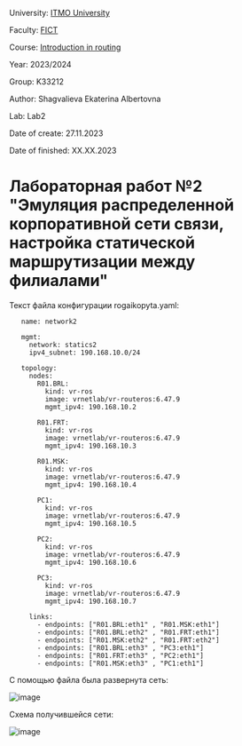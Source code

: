University: [ITMO University](https://itmo.ru/ru/)

Faculty: [FICT](https://fict.itmo.ru)

Course: [Introduction in routing](https://github.com/itmo-ict-faculty/introduction-in-routing)

Year: 2023/2024

Group: K33212

Author: Shagvalieva Ekaterina Albertovna

Lab: Lab2

Date of create: 27.11.2023

Date of finished: XX.XX.2023

# Лабораторная работ №2 "Эмуляция распределенной корпоративной сети связи, настройка статической маршрутизации между филиалами"

Текст файла конфигурации rogaikopyta.yaml:

```
   name: network2

   mgmt:
     network: statics2
     ipv4_subnet: 190.168.10.0/24

   topology:
     nodes:
       R01.BRL:
         kind: vr-ros
         image: vrnetlab/vr-routeros:6.47.9
         mgmt_ipv4: 190.168.10.2

       R01.FRT:
         kind: vr-ros
         image: vrnetlab/vr-routeros:6.47.9
         mgmt_ipv4: 190.168.10.3

       R01.MSK:
         kind: vr-ros
         image: vrnetlab/vr-routeros:6.47.9
         mgmt_ipv4: 190.168.10.4

       PC1:
         kind: vr-ros
         image: vrnetlab/vr-routeros:6.47.9
         mgmt_ipv4: 190.168.10.5

       PC2:
         kind: vr-ros
         image: vrnetlab/vr-routeros:6.47.9
         mgmt_ipv4: 190.168.10.6

       PC3:
         kind: vr-ros
         image: vrnetlab/vr-routeros:6.47.9
         mgmt_ipv4: 190.168.10.7

     links:
       - endpoints: ["R01.BRL:eth1" , "R01.MSK:eth1"]
       - endpoints: ["R01.BRL:eth2" , "R01.FRT:eth1"]
       - endpoints: ["R01.MSK:eth2" , "R01.FRT:eth2"]
       - endpoints: ["R01.BRL:eth3" , "PC3:eth1"]
       - endpoints: ["R01.FRT:eth3" , "PC2:eth1"]
       - endpoints: ["R01.MSK:eth3" , "PC1:eth1"]
```

С помощью файла была развернута сеть:

![image](https://github.com/disnexide/2023_2024-introduction_in_routing-k33212-shagvalieva_e_a/assets/90693992/b4b55471-01e6-4b5b-8e89-1ad92e81b83e)

Схема получившейся сети:

![image](https://github.com/disnexide/2023_2024-introduction_in_routing-k33212-shagvalieva_e_a/assets/90693992/289842b5-e8f8-4e32-8b8d-a85e050a76fc)




